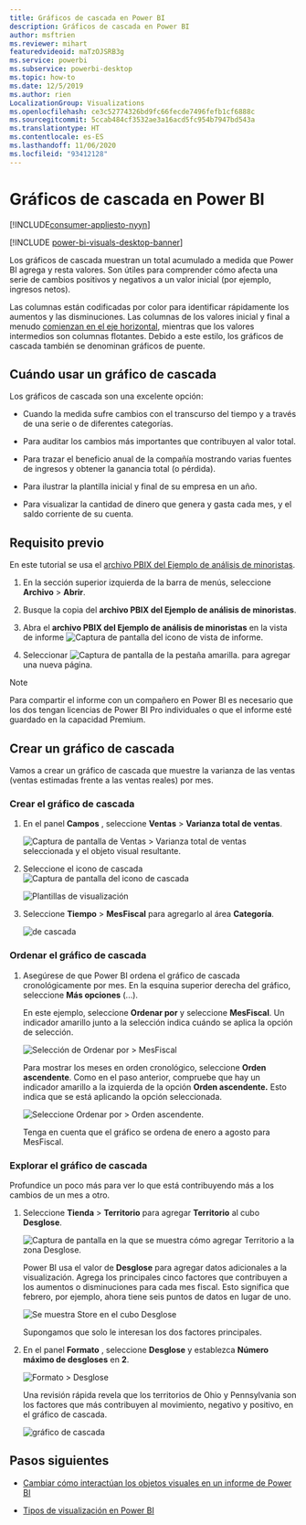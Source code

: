 ```yaml
---
title: Gráficos de cascada en Power BI
description: Gráficos de cascada en Power BI
author: msftrien
ms.reviewer: mihart
featuredvideoid: maTzOJSRB3g
ms.service: powerbi
ms.subservice: powerbi-desktop
ms.topic: how-to
ms.date: 12/5/2019
ms.author: rien
LocalizationGroup: Visualizations
ms.openlocfilehash: ce3c52774326bd9fc66fecde7496fefb1cf6888c
ms.sourcegitcommit: 5ccab484cf3532ae3a16acd5fc954b7947bd543a
ms.translationtype: HT
ms.contentlocale: es-ES
ms.lasthandoff: 11/06/2020
ms.locfileid: "93412128"
---
```

# <a name="waterfall-charts-in-power-bi"></a>Gráficos de cascada en Power BI

[!INCLUDE[consumer-appliesto-nyyn](../includes/consumer-appliesto-nyyn.md)]

[!INCLUDE [power-bi-visuals-desktop-banner](../includes/power-bi-visuals-desktop-banner.md)]

Los gráficos de cascada muestran un total acumulado a medida que Power BI agrega y resta valores. Son útiles para comprender cómo afecta una serie de cambios positivos y negativos a un valor inicial (por ejemplo, ingresos netos).

Las columnas están codificadas por color para identificar rápidamente los aumentos y las disminuciones. Las columnas de los valores inicial y final a menudo [comienzan en el eje horizontal](https://support.office.com/article/Create-a-waterfall-chart-in-Office-2016-for-Windows-8de1ece4-ff21-4d37-acd7-546f5527f185#BKMK_Float "inicio en el eje horizontal"), mientras que los valores intermedios son columnas flotantes. Debido a este estilo, los gráficos de cascada también se denominan gráficos de puente.

## <a name="when-to-use-a-waterfall-chart"></a>Cuándo usar un gráfico de cascada

Los gráficos de cascada son una excelente opción:

* Cuando la medida sufre cambios con el transcurso del tiempo y a través de una serie o de diferentes categorías.

* Para auditar los cambios más importantes que contribuyen al valor total.

* Para trazar el beneficio anual de la compañía mostrando varias fuentes de ingresos y obtener la ganancia total (o pérdida).

* Para ilustrar la plantilla inicial y final de su empresa en un año.

* Para visualizar la cantidad de dinero que genera y gasta cada mes, y el saldo corriente de su cuenta.

## <a name="prerequisite"></a>Requisito previo

En este tutorial se usa el [archivo PBIX del Ejemplo de análisis de minoristas](https://download.microsoft.com/download/9/6/D/96DDC2FF-2568-491D-AAFA-AFDD6F763AE3/Retail%20Analysis%20Sample%20PBIX.pbix).

1. En la sección superior izquierda de la barra de menús, seleccione **Archivo** > **Abrir**.
   
2. Busque la copia del **archivo PBIX del Ejemplo de análisis de minoristas**.

1. Abra el **archivo PBIX del Ejemplo de análisis de minoristas** en la vista de informe ![Captura de pantalla del icono de vista de informe](media/power-bi-visualization-kpi/power-bi-report-view.png).

1. Seleccionar ![Captura de pantalla de la pestaña amarilla.](media/power-bi-visualization-kpi/power-bi-yellow-tab.png) para agregar una nueva página.

> [!NOTE]
> Para compartir el informe con un compañero en Power BI es necesario que los dos tengan licencias de Power BI Pro individuales o que el informe esté guardado en la capacidad Premium.    

## <a name="create-a-waterfall-chart"></a>Crear un gráfico de cascada

Vamos a crear un gráfico de cascada que muestre la varianza de las ventas (ventas estimadas frente a las ventas reales) por mes.

### <a name="build-the-waterfall-chart"></a>Crear el gráfico de cascada

1. En el panel **Campos** , seleccione **Ventas** > **Varianza total de ventas**.

   ![Captura de pantalla de Ventas > Varianza total de ventas seleccionada y el objeto visual resultante.](media/power-bi-visualization-waterfall-charts/power-bi-bar.png)

1. Seleccione el icono de cascada ![Captura de pantalla del icono de cascada](media/power-bi-visualization-waterfall-charts/power-bi-waterfall-icon.png)

    ![Plantillas de visualización](media/power-bi-visualization-waterfall-charts/convert-waterfall.png)

1. Seleccione **Tiempo** > **MesFiscal** para agregarlo al área **Categoría**.

    ![de cascada](media/power-bi-visualization-waterfall-charts/power-bi-waterfall-month.png)

### <a name="sort-the-waterfall-chart"></a>Ordenar el gráfico de cascada

1. Asegúrese de que Power BI ordena el gráfico de cascada cronológicamente por mes. En la esquina superior derecha del gráfico, seleccione **Más opciones** (...).

    En este ejemplo, seleccione **Ordenar por** y seleccione **MesFiscal**. Un indicador amarillo junto a la selección indica cuándo se aplica la opción de selección.

    ![Selección de Ordenar por > MesFiscal](media/power-bi-visualization-waterfall-charts/power-bi-sort-by-fiscalmonth.png)
    
    Para mostrar los meses en orden cronológico, seleccione **Orden ascendente**. Como en el paso anterior, compruebe que hay un indicador amarillo a la izquierda de la opción **Orden ascendente.** Esto indica que se está aplicando la opción seleccionada.

    ![Seleccione Ordenar por > Orden ascendente.](media/power-bi-visualization-waterfall-charts/power-bi-waterfall-ascending.png)

    

    Tenga en cuenta que el gráfico se ordena de enero a agosto para MesFiscal.  

### <a name="explore-the-waterfall-chart"></a>Explorar el gráfico de cascada

Profundice un poco más para ver lo que está contribuyendo más a los cambios de un mes a otro.

1.  Seleccione **Tienda** > **Territorio** para agregar **Territorio** al cubo **Desglose**.

    ![Captura de pantalla en la que se muestra cómo agregar Territorio a la zona Desglose.](media/power-bi-visualization-waterfall-charts/power-bi-waterfall-breakdown.png)

    Power BI usa el valor de **Desglose** para agregar datos adicionales a la visualización. Agrega los principales cinco factores que contribuyen a los aumentos o disminuciones para cada mes fiscal. Esto significa que febrero, por ejemplo, ahora tiene seis puntos de datos en lugar de uno.  

    ![Se muestra Store en el cubo Desglose](media/power-bi-visualization-waterfall-charts/power-bi-waterfall-breakdown-default.png)

    Supongamos que solo le interesan los dos factores principales.

1. En el panel **Formato** , seleccione **Desglose** y establezca **Número máximo de desgloses** en **2**.

    ![Formato > Desglose](media/power-bi-visualization-waterfall-charts/power-bi-waterfall-breakdown-two.png)

    Una revisión rápida revela que los territorios de Ohio y Pennsylvania son los factores que más contribuyen al movimiento, negativo y positivo, en el gráfico de cascada.

    ![gráfico de cascada](media/power-bi-visualization-waterfall-charts/power-bi-axis-waterfall.png)

## <a name="next-steps"></a>Pasos siguientes

* [Cambiar cómo interactúan los objetos visuales en un informe de Power BI](../create-reports/service-reports-visual-interactions.md)

* [Tipos de visualización en Power BI](power-bi-visualization-types-for-reports-and-q-and-a.md)


